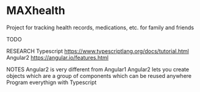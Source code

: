 # MAXhealth
Project for tracking health records, medications, etc. for family and friends

TODO


RESEARCH
Typescript https://www.typescriptlang.org/docs/tutorial.html
Angular2 https://angular.io/features.html

NOTES
Angular2 is very different from Angular1
Angular2 lets you create objects which are a group of components which can be reused anywhere
Program everythign with Typescript
